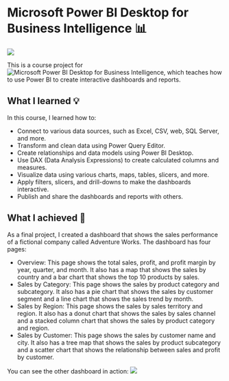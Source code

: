 # Microsoft Power BI Desktop for Business Intelligence 📊
![](https://github.com/shayanrsh/PowerBI-Course/blob/main/Power%20Bi%20Udemy%20Course%20Project%20LQ.gif)

This is a course project for ![Microsoft Power BI Desktop for Business Intelligence](https://www.udemy.com/course/microsoft-power-bi-up-running-with-power-bi-desktop), which teaches how to use Power BI to create interactive dashboards and reports.

## What I learned 💡

In this course, I learned how to:

- Connect to various data sources, such as Excel, CSV, web, SQL Server, and more.
- Transform and clean data using Power Query Editor.
- Create relationships and data models using Power BI Desktop.
- Use DAX (Data Analysis Expressions) to create calculated columns and measures.
- Visualize data using various charts, maps, tables, slicers, and more.
- Apply filters, slicers, and drill-downs to make the dashboards interactive.
- Publish and share the dashboards and reports with others.

## What I achieved 🌟

As a final project, I created a dashboard that shows the sales performance of a fictional company called Adventure Works. The dashboard has four pages:

- Overview: This page shows the total sales, profit, and profit margin by year, quarter, and month. It also has a map that shows the sales by country and a bar chart that shows the top 10 products by sales.
- Sales by Category: This page shows the sales by product category and subcategory. It also has a pie chart that shows the sales by customer segment and a line chart that shows the sales trend by month.
- Sales by Region: This page shows the sales by sales territory and region. It also has a donut chart that shows the sales by sales channel and a stacked column chart that shows the sales by product category and region.
- Sales by Customer: This page shows the sales by customer name and city. It also has a tree map that shows the sales by product subcategory and a scatter chart that shows the relationship between sales and profit by customer.

You can see the other dashboard in action:
![](https://github.com/shayanrsh/PowerBI-Course/blob/main/MavenMarket_HQ.gif)


